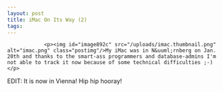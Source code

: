```yaml
---
layout: post
title: iMac On Its Way (2)
tags:
---
```



                <p><img id="image892c" src="/uploads/imac.thumbnail.png" alt="imac.png" class="postimg"/>My iMac was in N&uuml;rnberg on Jan. 20th and thanks to the smart-ass programmers and database-admins I'm not able to track it now because of some technical difficulties ;-)</p>
<p>EDIT: It is now in Vienna! Hip hip hooray!</p>
